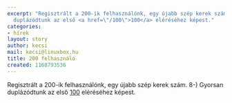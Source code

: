 ```yaml
---
excerpt: "Regisztrált a 200-ik felhasználónk, egy újabb szép kerek szám. 8-)\r\nGyorsan
  duplázódtunk az első <a href=\"/100\">100</a> eléréséhez képest."
categories:
- hírek
layout: story
author: kecsi
mail: kecsi@linuxbox.hu
title: 200 felhasználó
created: 1168793536
---
```

Regisztrált a 200-ik felhasználónk, egy újabb szép kerek szám. 8-)
Gyorsan duplázódtunk az első <a href="/100">100</a> eléréséhez képest.
